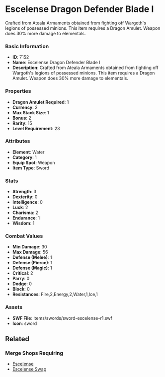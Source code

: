 # Escelense Dragon Defender Blade I

Crafted from Ateala Armaments obtained from fighting off Wargoth's legions of possessed minions. This item requires a Dragon Amulet. Weapon does 30% more damage to elementals.

### Basic Information

- **ID**: 7152
- **Name**: Escelense Dragon Defender Blade I
- **Description**: Crafted from Ateala Armaments obtained from fighting off Wargoth&#039;s legions of possessed minions. This item requires a Dragon Amulet. Weapon does 30% more damage to elementals.

### Properties

- **Dragon Amulet Required**: 1
- **Currency**: 2
- **Max Stack Size**: 1
- **Bonus**: 2
- **Rarity**: 15
- **Level Requirement**: 23

### Attributes

- **Element**: Water
- **Category**: 1
- **Equip Spot**: Weapon
- **Item Type**: Sword

### Stats

- **Strength**: 3
- **Dexterity**: 0
- **Intelligence**: 0
- **Luck**: 2
- **Charisma**: 2
- **Endurance**: 1
- **Wisdom**: 1

### Combat Values

- **Min Damage**: 30
- **Max Damage**: 56
- **Defense (Melee)**: 1
- **Defense (Pierce)**: 1
- **Defense (Magic)**: 1
- **Critical**: 2
- **Parry**: 0
- **Dodge**: 0
- **Block**: 0
- **Resistances**: Fire,2,Energy,2,Water,1,Ice,1

### Assets

- **SWF File**: items/swords/sword-escelense-r1.swf
- **Icon**: sword

## Related

### Merge Shops Requiring

- [Escelense](../merge-shops/115-escelense.md)
- [Escelense Swap](../merge-shops/418-escelense-swap.md)

